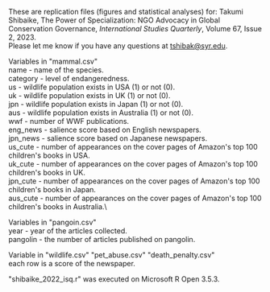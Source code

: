 These are replication files (figures and statistical analyses) for: Takumi Shibaike, The Power of Specialization: NGO Advocacy in Global Conservation Governance, _International Studies Quarterly_, Volume 67, Issue 2, 2023.\
Please let me know if you have any questions at tshibak@syr.edu.

Variables in "mammal.csv"\
name - name of the species.\
category - level of endangeredness.\
us - wildlife population exists in USA (1) or not (0).\
uk - wildlife population exists in UK (1) or not (0).\
jpn - wildlife population exists in Japan (1) or not (0).\
aus - wildlife population exists in Australia (1) or not (0).\
wwf - number of WWF publications.\
eng_news - salience score based on English newspapers.\
jpn_news - salience score based on Japanese newspapers.\
us_cute - number of appearances on the cover pages of Amazon's top 100 children's books in USA.\
uk_cute - number of appearances on the cover pages of Amazon's top 100 children's books in UK.\
jpn_cute - number of appearances on the cover pages of Amazon's top 100 children's books in Japan.\
aus_cute - number of appearances on the cover pages of Amazon's top 100 children's books in Australia.\

Variables in "pangoin.csv"\
year - year of the articles collected.\
pangolin - the number of articles published on pangolin.

Variable in "wildlife.csv" "pet_abuse.csv" "death_penalty.csv"\
each row is a score of the newspaper.

"shibaike_2022_isq.r" was executed on Microsoft R Open 3.5.3.